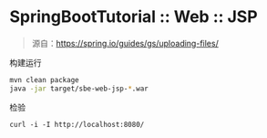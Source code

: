 # SpringBootTutorial :: Web :: JSP

> 源自：https://spring.io/guides/gs/uploading-files/

构建运行

```bash
mvn clean package
java -jar target/sbe-web-jsp-*.war
```

检验

```
curl -i -I http://localhost:8080/
```
